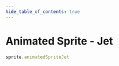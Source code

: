 ```yaml
---
hide_table_of_contents: true
---
```


# Animated Sprite - Jet

```js playground
sprite.animatedSpriteJet
```
